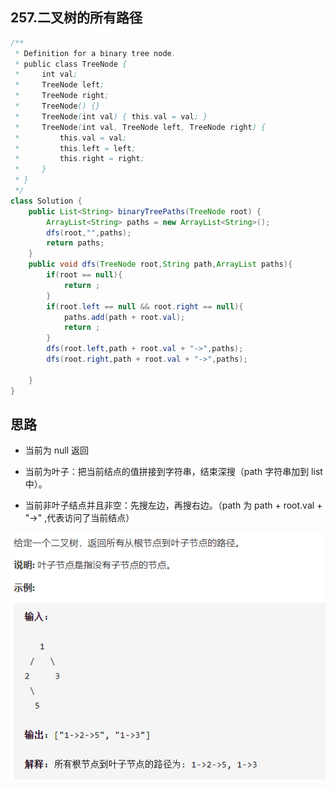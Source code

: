 ## 257.二叉树的所有路径

```java
/**
 * Definition for a binary tree node.
 * public class TreeNode {
 *     int val;
 *     TreeNode left;
 *     TreeNode right;
 *     TreeNode() {}
 *     TreeNode(int val) { this.val = val; }
 *     TreeNode(int val, TreeNode left, TreeNode right) {
 *         this.val = val;
 *         this.left = left;
 *         this.right = right;
 *     }
 * }
 */
class Solution {
    public List<String> binaryTreePaths(TreeNode root) {
        ArrayList<String> paths = new ArrayList<String>();
        dfs(root,"",paths);
        return paths;
    }
    public void dfs(TreeNode root,String path,ArrayList paths){
        if(root == null){
            return ;
        }
        if(root.left == null && root.right == null){
            paths.add(path + root.val);
            return ;
        }
        dfs(root.left,path + root.val + "->",paths); 
        dfs(root.right,path + root.val + "->",paths);
      
    }
}
```

## 思路

- 当前为 null 返回
- 当前为叶子：把当前结点的值拼接到字符串，结束深搜（path 字符串加到 list 中）。

- 当前非叶子结点并且非空：先搜左边，再搜右边。（path 为 path + root.val + "->" ,代表访问了当前结点）

![image-20210317145727546](treePrint.png)
